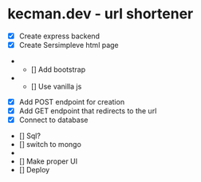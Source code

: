 # kecman.dev - url shortener

- [x] Create express backend
- [x] Create Sersimpleve html page
- - [] Add bootstrap
- - [] Use vanilla js
- [x] Add POST endpoint for creation
- [x] Add GET endpoint that redirects to the url
- [x] Connect to database
- [] Sql?
- [] switch to mongo
-
- [] Make proper UI
- [] Deploy
